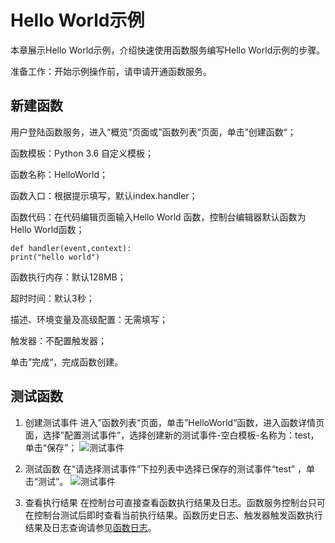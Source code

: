 
# Hello World示例
本章展示Hello World示例，介绍快速使用函数服务编写Hello World示例的步骤。

准备工作：开始示例操作前，请申请开通函数服务。

## 新建函数
用户登陆函数服务，进入“概览”页面或”函数列表“页面，单击”创建函数“；

  函数模板：Python 3.6 自定义模板；
  
  函数名称：HelloWorld；
  
  函数入口：根据提示填写，默认index.handler；
  
  函数代码：在代码编辑页面输入Hello World 函数，控制台编辑器默认函数为Hello World函数；
  
 
  ```
def handler(event,context):
  print("hello world")
```
     
  函数执行内存：默认128MB；
  
  超时时间：默认3秒；
  
  描述、环境变量及高级配置：无需填写；
  
  触发器：不配置触发器；
  
  单击”完成“，完成函数创建。

## 测试函数 
1. 创建测试事件
进入”函数列表“页面，单击”HelloWorld“函数，进入函数详情页面，选择”配置测试事件”，选择创建新的测试事件-空白模板-名称为：test，单击“保存”； 
![测试事件](https://github.com/jdcloudcom/cn/blob/functionservice/image/Elastic-Compute/functionservice/hello%20world%20test.PNG)

2. 测试函数
在“请选择测试事件”下拉列表中选择已保存的测试事件“test” ，单击“测试”。
![测试事件](https://github.com/jdcloudcom/cn/blob/functionservice/image/Elastic-Compute/functionservice/testwork.png)

3. 查看执行结果
在控制台可直接查看函数执行结果及日志。函数服务控制台只可在控制台测试后即时查看当前执行结果。函数历史日志、触发器触发函数执行结果及日志查询请参见[函数日志](../../Function-Service/Operation-Guide/log.md)。


